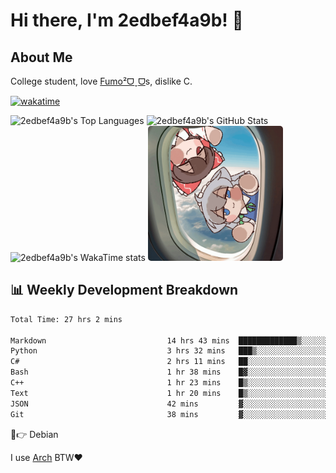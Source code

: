 # Hi there, I'm 2edbef4a9b! 👋

## About Me

College student, love [Fumo²ᗜˬᗜ](https://fumo.systems)s, dislike C.

[![wakatime](https://wakatime.com/badge/user/2bffca04-818a-44eb-b573-0010b6161301.svg)](https://wakatime.com/@2bffca04-818a-44eb-b573-0010b6161301)

<div align="left">
  <picture>
    <source
      srcset="https://github-statistics-2edbef4a9bs-projects.vercel.app/api/top-langs/?username=2edbef4a9b&layout=compact&show_icons=true&langs_count=8&hide_border=true&theme=dracula&bg_color=0d1117ff&text_color=ffffffff&hide=CSS%2CHTML%2CPerl%2CJavaScript%2CJupyter%20Notebook%2CMakefile"
      media="(prefers-color-scheme: dark)"
    />
    <source
      srcset="https://github-statistics-2edbef4a9bs-projects.vercel.app/api/top-langs/?username=2edbef4a9b&layout=compact&show_icons=true&langs_count=8&hide_border=true&theme=default&hide=CSS%2CHTML%2CPerl%2CJavaScript%2CJupyter%20Notebook%2CMakefile"
      media="(prefers-color-scheme: light), (prefers-color-scheme: no-preference)"
    />
    <img
      src="https://github-statistics-2edbef4a9bs-projects.vercel.app/api/top-langs/?username=2edbef4a9b&layout=compact&show_icons=true&langs_count=8&hide_border=true&theme=dracula&bg_color=0d1117&hide=CSS%2CHTML%2CPerl%2CJavaScript%2CJupyter%20Notebook%2CMakefile"
      alt="2edbef4a9b's Top Languages"
      height="180"
    />
  </picture>

  <picture>
    <source
      srcset="https://github-statistics-2edbef4a9bs-projects.vercel.app/api?username=2edbef4a9b&show_icons=true&hide_border=true&theme=dracula&bg_color=0d1117"
      media="(prefers-color-scheme: dark)"
    />
    <source
      srcset="https://github-statistics-2edbef4a9bs-projects.vercel.app/api?username=2edbef4a9b&show_icons=true&hide_border=true&theme=default"
      media="(prefers-color-scheme: light), (prefers-color-scheme: no-preference)"
    />
    <img
      src="https://github-statistics-2edbef4a9bs-projects.vercel.app/api?username=2edbef4a9b&show_icons=true&hide_border=true&theme=dracula&bg_color=0d1117"
      alt="2edbef4a9b's GitHub Stats"
      height="180"
    />
  </picture>
</div>

<div align="left">
  <picture>
    <source
      srcset="https://github-statistics-2edbef4a9bs-projects.vercel.app/api/wakatime?username=2edbef4a9b&layout=compact&theme=dracula&bg_color=0d1117&hide_border=true&langs_count=10&v2"
      media="(prefers-color-scheme: dark)"
    />
    <source
      srcset="https://github-statistics-2edbef4a9bs-projects.vercel.app/api/wakatime?username=2edbef4a9b&layout=compact&theme=default&hide_border=true&langs_count=10&v2"
      media="(prefers-color-scheme: light), (prefers-color-scheme: no-preference)"
    />
    <img
      src="https://github-statistics-2edbef4a9bs-projects.vercel.app/api/wakatime?username=2edbef4a9b&layout=compact&theme=dracula&bg_color=0d1117&hide_border=true&langs_count=10&v2"
      alt="2edbef4a9b's WakaTime stats"
      height="216"
    />
  </picture>

  <picture>
    <img
      src="fumo.gif"
      alt="FumoFumo"
      height="216"
      style="border-radius:5px;"
    />
  </picture>
</div>

## 📊 Weekly Development Breakdown

<!--START_SECTION:waka-->

```txt
Total Time: 27 hrs 2 mins

Markdown                           14 hrs 43 mins  █████████████▒░░░░░░░░░░░   53.77 %
Python                             3 hrs 32 mins   ███▒░░░░░░░░░░░░░░░░░░░░░   12.95 %
C#                                 2 hrs 11 mins   ██░░░░░░░░░░░░░░░░░░░░░░░   08.00 %
Bash                               1 hr 38 mins    █▓░░░░░░░░░░░░░░░░░░░░░░░   06.02 %
C++                                1 hr 23 mins    █▒░░░░░░░░░░░░░░░░░░░░░░░   05.09 %
Text                               1 hr 20 mins    █▒░░░░░░░░░░░░░░░░░░░░░░░   04.87 %
JSON                               42 mins         ▓░░░░░░░░░░░░░░░░░░░░░░░░   02.60 %
Git                                38 mins         ▓░░░░░░░░░░░░░░░░░░░░░░░░   02.34 %
```

<!--END_SECTION:waka-->

🤣👉 Debian

I use [Arch](./arch.png) BTW❤️
